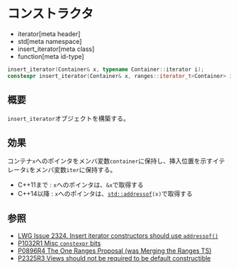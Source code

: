 # コンストラクタ
* iterator[meta header]
* std[meta namespace]
* insert_iterator[meta class]
* function[meta id-type]

```cpp
insert_iterator(Container& x, typename Container::iterator i);            // C++03
constexpr insert_iterator(Container& x, ranges::iterator_t<Container> i); // C++20
```

## 概要
`insert_iterator`オブジェクトを構築する。


## 効果

コンテナ`x`へのポインタをメンバ変数`container`に保持し、挿入位置を示すイテレータ`i`をメンバ変数`iter`に保持する。

- C++11まで : `x`へのポインタは、`&x`で取得する
- C++14以降 : `x`へのポインタは、[`std::addressof`](/reference/memory/addressof.md)`(x)`で取得する

## 参照
- [LWG Issue 2324. Insert iterator constructors should use `addressof()`](http://www.open-std.org/jtc1/sc22/wg21/docs/lwg-defects.html#2324)
- [P1032R1 Misc `constexpr` bits](http://www.open-std.org/jtc1/sc22/wg21/docs/papers/2018/p1032r1.html)
- [P0896R4 The One Ranges Proposal (was Merging the Ranges TS)](http://www.open-std.org/jtc1/sc22/wg21/docs/papers/2018/p0896r4.pdf)
- [P2325R3 Views should not be required to be default constructible](http://www.open-std.org/jtc1/sc22/wg21/docs/papers/2021/p2325r3.html)
